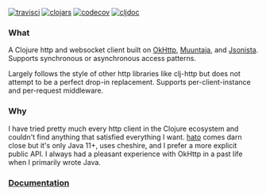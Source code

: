 [![travisci](https://travis-ci.com/rutledgepaulv/clj-okhttp.svg?branch=master)](https://travis-ci.com/rutledgepaulv/clj-okhttp)
[![clojars](https://img.shields.io/clojars/v/clj-okhttp/clj-okhttp.svg)](https://clojars.org/clj-okhttp)
[![codecov](https://codecov.io/gh/rutledgepaulv/clj-okhttp/branch/master/graph/badge.svg)](https://codecov.io/gh/rutledgepaulv/clj-okhttp)
[![cljdoc](https://cljdoc.org/badge/clj-okhttp/clj-okhttp)](https://cljdoc.org/d/clj-okhttp/clj-okhttp/CURRENT)

### What

A Clojure http and websocket client built on [OkHttp](https://github.com/square/okhttp),
[Muuntaja](https://github.com/metosin/muuntaja), and [Jsonista](https://github.com/metosin/jsonista). Supports
synchronous or asynchronous access patterns.

Largely follows the style of other http libraries like clj-http but does not attempt to be a perfect drop-in
replacement. Supports per-client-instance and per-request middleware.

### Why

I have tried pretty much every http client in the Clojure ecosystem and couldn't find anything that satisfied everything
I want. [hato](https://github.com/gnarroway/hato) comes darn close but it's only Java 11+, uses cheshire, and I prefer a
more explicit public API. I always had a pleasant experience with OkHttp in a past life when I primarily wrote Java.


### [Documentation](https://cljdoc.org/d/org.clojars.rutledgepaulv/clj-okhttp/CURRENT)

